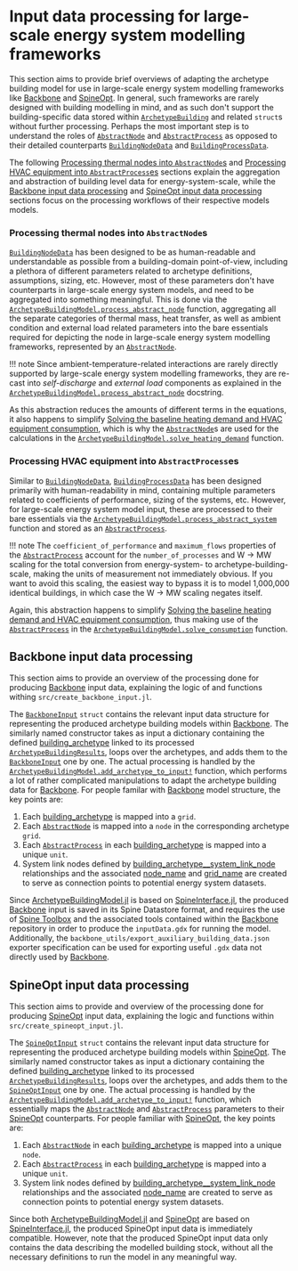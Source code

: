 # Input data processing for large-scale energy system modelling frameworks

This section aims to provide brief overviews of adapting the archetype building model
for use in large-scale energy system modelling frameworks like
[Backbone](https://cris.vtt.fi/en/publications/backbone)
and [SpineOpt](https://github.com/Spine-project/SpineOpt.jl).
In general, such frameworks are rarely designed with building modelling
in mind, and as such don't support the building-specific data stored within
[`ArchetypeBuilding`](@ref) and related `struct`s without further processing.
Perhaps the most important step is to understand the roles of
[`AbstractNode`](@ref) and [`AbstractProcess`](@ref) as opposed to their
detailed counterparts [`BuildingNodeData`](@ref) and [`BuildingProcessData`](@ref).

The following [Processing thermal nodes into `AbstractNode`s](@ref)
and [Processing HVAC equipment into `AbstractProcess`es](@ref) sections
explain the aggregation and abstraction of building level data for energy-system-scale,
while the  [Backbone input data processing](@ref) and [SpineOpt input data processing](@ref)
sections focus on the processing workflows of their respective models models.


### Processing thermal nodes into `AbstractNode`s

[`BuildingNodeData`](@ref) has been designed to be as human-readable
and understandable as possible from a building-domain point-of-view,
including a plethora of different parameters related to archetype definitions,
assumptions, sizing, etc.
However, most of these parameters don't have counterparts in large-scale energy
system models, and need to be aggregated into something meaningful.
This is done via the [`ArchetypeBuildingModel.process_abstract_node`](@ref) function,
aggregating all the separate categories of thermal mass, heat transfer,
as well as ambient condition and external load related parameters
into the bare essentials required for depicting the node in large-scale
energy system modelling frameworks, represented by an [`AbstractNode`](@ref).

!!! note 
    Since ambient-temperature-related interactions are rarely directly supported by large-scale energy system modelling frameworks, they are re-cast into *self-discharge* and *external load* components as explained in the [`ArchetypeBuildingModel.process_abstract_node`](@ref) docstring.

As this abstraction reduces the amounts of different terms in the equations,
it also happens to simplify
[Solving the baseline heating demand and HVAC equipment consumption](@ref),
which is why the [`AbstractNode`](@ref)s are used for the calculations in the
[`ArchetypeBuildingModel.solve_heating_demand`](@ref) function.


### Processing HVAC equipment into `AbstractProcess`es

Similar to [`BuildingNodeData`](@ref), [`BuildingProcessData`](@ref) has been
designed primarily with human-readability in mind, containing multiple
parameters related to coefficients of performance, sizing of the systems, etc.
However, for large-scale energy system model input, these are processed to
their bare essentials via the [`ArchetypeBuildingModel.process_abstract_system`](@ref) function
and stored as an [`AbstractProcess`](@ref).

!!! note
    The `coefficient_of_performance` and `maximum_flows` properties of the [`AbstractProcess`](@ref) account for the `number_of_processes` and W -> MW scaling for the total conversion from energy-system- to archetype-building-scale, making the units of measurement not immediately obvious. If you want to avoid this scaling, the easiest way to bypass it is to model 1,000,000 identical buildings, in which case the W -> MW scaling negates itself.

Again, this abstraction happens to simplify
[Solving the baseline heating demand and HVAC equipment consumption](@ref),
thus making use of the [`AbstractProcess`](@ref) in the
[`ArchetypeBuildingModel.solve_consumption`](@ref) function.


## Backbone input data processing

This section aims to provide an overview of the processing done for
producing [Backbone](https://cris.vtt.fi/en/publications/backbone) input data,
explaining the logic of and functions withing `src/create_backbone_input.jl`.

The [`BackboneInput`](@ref) `struct` contains the relevant input data structure
for representing the produced archetype building models
within [Backbone](https://cris.vtt.fi/en/publications/backbone).
The similarly named constructor takes as input a dictionary containing the
defined [building\_archetype](@ref) linked to its processed
[`ArchetypeBuildingResults`](@ref),
loops over the archetypes, and adds them to the [`BackboneInput`](@ref)
one by one.
The actual processing is handled by the
[`ArchetypeBuildingModel.add_archetype_to_input!`](@ref) function,
which performs a lot of rather complicated manipulations to adapt the archetype
building data for [Backbone](https://cris.vtt.fi/en/publications/backbone).
For people familar with [Backbone](https://cris.vtt.fi/en/publications/backbone)
model structure, the key points are:

1. Each [building\_archetype](@ref) is mapped into a `grid`.
2. Each [`AbstractNode`](@ref) is mapped into a `node` in the corresponding archetype `grid`.
2. Each [`AbstractProcess`](@ref) in each [building\_archetype](@ref) is mapped into a unique `unit`.
4. System link nodes defined by [building\_archetype\_\_system\_link\_node](@ref) relationships and the associated [node\_name](@ref) and [grid\_name](@ref) are created to serve as connection points to potential energy system datasets.

Since [ArchetypeBuildingModel.jl](@ref) is based on
[SpineInterface.jl](https://github.com/Spine-project/SpineInterface.jl),
the produced [Backbone](https://cris.vtt.fi/en/publications/backbone) input
is saved in its Spine Datastore format, and requires the use of
[Spine Toolbox](https://github.com/Spine-project/Spine-Toolbox) and the
associated tools contained within the [Backbone](https://cris.vtt.fi/en/publications/backbone)
repository in order to produce the `inputData.gdx` for running the model.
Additionally, the `backbone_utils/export_auxiliary_building_data.json` exporter
specification can be used for exporting useful `.gdx` data not directly used
by [Backbone](https://cris.vtt.fi/en/publications/backbone).


## SpineOpt input data processing

This section aims to provide and overview of the processing done for
producing [SpineOpt](https://github.com/Spine-project/SpineOpt.jl)
input data, explaining the logic and functions within
`src/create_spineopt_input.jl`.

The [`SpineOptInput`](@ref) `struct` contains the relevant input data structure
for representing the produced archetype building models within
[SpineOpt](https://github.com/Spine-project/SpineOpt.jl).
The similarly named constructor takes as input a dictionary containing the
defined [building\_archetype](@ref) linked to its processed
[`ArchetypeBuildingResults`](@ref),
loops over the archetypes, and adds them to the [`SpineOptInput`](@ref)
one by one.
The actual processing is handled by the
[`ArchetypeBuildingModel.add_archetype_to_input!`](@ref) function,
which essentially maps the [`AbstractNode`](@ref) and [`AbstractProcess`](@ref)
parameters to their [SpineOpt](https://github.com/Spine-project/SpineOpt.jl) 
counterparts. For people familiar with
[SpineOpt](https://github.com/Spine-project/SpineOpt.jl),
the key points are:

1. Each [`AbstractNode`](@ref) in each [building\_archetype](@ref) is mapped into a unique `node`.
2. Each [`AbstractProcess`](@ref) in each [building\_archetype](@ref) is mapped into a unique `unit`.
3. System link nodes defined by [building\_archetype\_\_system\_link\_node](@ref) relationships and the associated [node\_name](@ref) are created to serve as connection points to potential energy system datasets.

Since both [ArchetypeBuildingModel.jl](@ref) and
[SpineOpt](https://github.com/Spine-project/SpineOpt.jl) are based on
[SpineInterface.jl](https://github.com/Spine-project/SpineInterface.jl),
the produced SpineOpt input data is immediately compatible.
However, note that the produced SpineOpt input data only contains the
data describing the modelled building stock, without all the necessary
definitions to run the model in any meaningful way.
